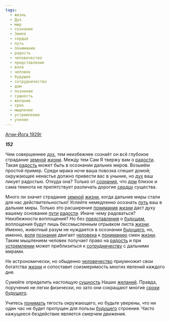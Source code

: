 ```yaml
---
tags:
  - жизнь
  - Дух
  - мир
  - сознание
  - Земля
  - сердце
  - путь
  - понимание
  - радость
  - человечество
  - представление
  - воля
  - человек
  - будущее
  - сотрудничество
  - дом
  - познание
  - сущность
  - желание
  - срок
  - мышление
  - устремление
  - учение
---
```

[Агни-Йога 1929г](https://127.0.0.1:4002/agni/1929)

___152___

Чем совершеннее [дух](../../../tags/#Дух), тем неизбежнее сознаёт он всё глубокое страдание [земной](../../../tags/#Земля) [жизни](../../../tags/#жизнь). Между тем Сам Я твержу вам о [радости](../../../tags/#[радость](../../../tags/#радость)). Такая [радость](../../../tags/#радость) может быть в осознании дальних миров. Возьмём простой пример. Среди мрака ночи ваша повозка спешит домой; окружающее ненастье должно привести вас в уныние, но [дух](../../../tags/#Дух) ваш ликует радостью. Откуда она? Только от [сознания](../../../tags/#сознание), что [дом](../../../tags/#дом) близок и сама темнота не препятствует различать дорогие [сердцу](../../../tags/#сердце) существа.   

Много ли значит страдание [земной](../../../tags/#Земля) [жизни](../../../tags/#жизнь), когда дальние миры стали для нас действительностью! Успейте немедленно осознать [путь](../../../tags/#путь) ваш в дальние миры. Только это расширение [понимания](../../../tags/#понимание) [жизни](../../../tags/#жизнь) даст духу вашему основание [пути](../../../tags/#путь) [радости](../../../tags/#[радость](../../../tags/#радость)). Иначе чему радоваться? Неизбежности воплощения? Но без [представления](../../../tags/#представление) о [будущем](../../../tags/#будущее), воплощения будут лишь бессмысленным отрывком листа [жизни](../../../tags/#жизнь). Именно, животный разум не нуждается в осознании [будущего](../../../tags/#будущее), но, именно, [воля](../../../tags/#воля) [познания](../../../tags/#познание) двигает [человека](../../../tags/#человек) к [пониманию](../../../tags/#понимание) смен [жизни](../../../tags/#жизнь). Таким мышлением человек получает право на [радость](../../../tags/#радость) и при [устремлении](../../../tags/#устремление) может приблизиться к [сотрудничеству](../../../tags/#сотрудничество) с дальними мирами.   

Не астрономически, но обыденно [человечество](../../../tags/#человечество) приумножит свои богатства [жизни](../../../tags/#жизнь) и сопоставит соизмеримость многих явлений каждого дня.   

Сумейте определить настоящую [сущность](../../../tags/#сущность) Наших [желаний](../../../tags/#желание). Правда, поручения не легки физически, но зато они сокращают многие [сроки](../../../tags/#срок) [будущего](../../../tags/#будущее).   

Учитесь [понимать](../../../tags/#понимание) тягость окружающего, но будьте уверены, что ни один час не будет пропущен для пользы [будущего](../../../tags/#будущее) строения. Часто кажущееся бездействие является смерчем движения.